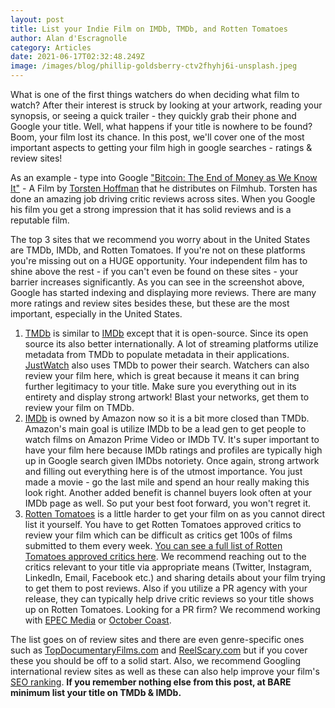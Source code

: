 ```yaml
---
layout: post
title: List your Indie Film on IMDb, TMDb, and Rotten Tomatoes
author: Alan d'Escragnolle
category: Articles
date: 2021-06-17T02:32:48.249Z
image: /images/blog/phillip-goldsberry-ctv2fhyhj6i-unsplash.jpeg
---
```




What is one of the first things watchers do when deciding what film to watch?    After their interest is struck by looking at your artwork, reading your synopsis, or seeing a quick trailer - they quickly grab their phone and Google your title. Well, what happens if your title is nowhere to be found?  Boom, your film lost its chance.  In this post, we'll cover one of the most important aspects to getting your film high in google searches - ratings & review sites! 

As an example - type into Google ["Bitcoin:  The End of Money as We Know It"](https://www.google.com/search?q=bitcoin+the+end+of+money+as+we+know+it) - A Film by [Torsten Hoffman](https://www.imdb.com/name/nm6840133/) that he distributes on Filmhub.  Torsten has done an amazing job driving critic reviews across sites.  When you Google his film you get a strong impression that it has solid reviews and is a reputable film.

The top 3 sites that we recommend you worry about in the United States are TMDb, IMDb, and Rotten Tomatoes.  If you're not on these platforms you're missing out on a HUGE opportunity. Your independent film has to shine above the rest - if you can't even be found on these sites - your barrier increases significantly.  As you can see in the screenshot above, Google has started indexing and displaying more reviews.  There are many more ratings and review sites besides these, but these are the most important, especially in the United States.

1. [TMDb](https://www.themoviedb.org/) is similar to [IMDb](https://www.imdb.com/) except that it is open-source.  Since its open source its also better internationally.   A lot of streaming platforms utilize metadata from TMDb to populate metadata in their applications. [JustWatch](https://www.justwatch.com/) also uses TMDb to power their search. Watchers can also review your film here, which is great because it means it can bring further legitimacy to your title. Make sure you everything out in its entirety and display strong artwork! Blast your networks, get them to review your film on TMDb.
2. [IMDb](https://www.imdb.com/) is owned by Amazon now so it is a bit more closed than TMDb.  Amazon's main goal is utilize IMDb to be a lead gen to get people to watch films on Amazon Prime Video or IMDb TV. It's super important to have your film here because IMDb ratings and profiles are typically high up in Google search given IMDbs notoriety.  Once again, strong artwork and filling out everything here is of the utmost importance.  You just made a movie - go the last mile and spend an hour really making this look right.  Another added benefit is channel buyers look often at your IMDb page as well.  So put your best foot forward, you won't regret it.
3. [Rotten Tomatoes](https://www.rottentomatoes.com/) is a little harder to get your film on as you cannot direct list it yourself.  You have to get Rotten Tomatoes approved critics to review your film which can be difficult as critics get 100s of films submitted to them every week.  [You can see a full list of Rotten Tomatoes approved critics here](https://www.rottentomatoes.com/critics/authors).  We recommend reaching out to the critics relevant to your title via appropriate means (Twitter, Instagram, LinkedIn, Email, Facebook etc.) and sharing details about your film trying to get them to post reviews.  Also if you utilize a PR agency with your release, they can typically help drive critic reviews so your title shows up on Rotten Tomatoes.  Looking for a PR firm?  We recommend working with [EPEC Media](https://www.epecmedia.com/) or [October Coast](https://www.octobercoastpr.com/).

The list goes on of review sites and there are even genre-specific ones such as [TopDocumentaryFilms.com](http://topdocumentaryfilms.com) and [ReelScary.com](http://www.reelscary.com/) but if you cover these you should be off to a solid start.  Also, we recommend Googling international review sites as well as these can also help improve your film's [SEO ranking](https://www.google.com/search?q=seo). **If you remember nothing else from this post, at BARE minimum list your title on TMDb & IMDb.**